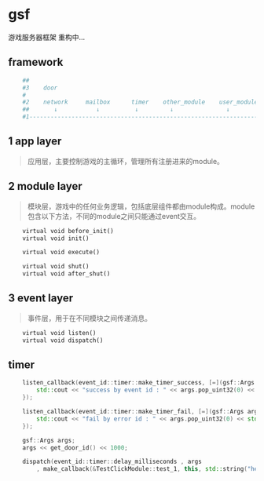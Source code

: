# gsf

游戏服务器框架 重构中...

framework
----------

```python
    ##
    #3    door
    #   
    #2    network     mailbox      timer    other_module    user_module              
    ##       ↓           ↓          ↓         ↓               ↓
    #1------------------------------------------------------------------> run
```

1 app layer 
----------
> 应用层，主要控制游戏的主循环，管理所有注册进来的module。

2 module layer
----------
> 模块层，游戏中的任何业务逻辑，包括底层组件都由module构成。module包含以下方法，不同的module之间只能通过event交互。

```python
	virtual void before_init()
	virtual void init()

	virtual void execute()

	virtual void shut()
	virtual void after_shut()
```

3 event layer
----------
> 事件层，用于在不同模块之间传递消息。

```python
    virtual void listen()
    virtual void dispatch()
```

timer
----------
```c++
	listen_callback(event_id::timer::make_timer_success, [=](gsf::Args args) {
		std::cout << "success by event id : " << args.pop_uint32(0) << std::endl;
	});

	listen_callback(event_id::timer::make_timer_fail, [=](gsf::Args args) {
		std::cout << "fail by error id : " << args.pop_uint32(0) << std::endl;
	});

	gsf::Args args;
	args << get_door_id() << 1000;

	dispatch(event_id::timer::delay_milliseconds , args
		, make_callback(&TestClickModule::test_1, this, std::string("hello,timer!")));
```
